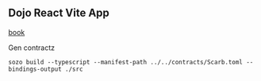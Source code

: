 ## Dojo React Vite App

[book](https://book.dojoengine.org/)


Gen contractz
```
sozo build --typescript --manifest-path ../../contracts/Scarb.toml --bindings-output ./src
```
